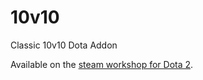 # 10v10
Classic 10v10 Dota Addon

Available on the [steam workshop for Dota 2](http://steamcommunity.com/sharedfiles/filedetails/?id=828241507).
